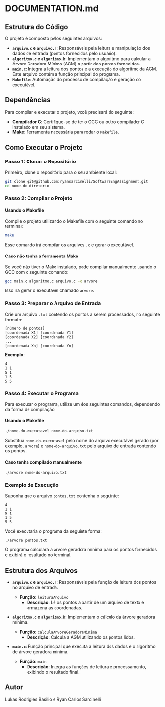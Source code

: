
# DOCUMENTATION.md

## Estrutura do Código

O projeto é composto pelos seguintes arquivos:

- **`arquivo.c` e `arquivo.h`**: Responsáveis pela leitura e manipulação dos dados de entrada (pontos fornecidos pelo usuário).
- **`algoritmo.c` e `algoritmo.h`**: Implementam o algoritmo para calcular a Árvore Geradora Mínima (AGM) a partir dos pontos fornecidos.
- **`main.c`**: Integra a leitura dos pontos e a execução do algoritmo da AGM. Este arquivo contém a função principal do programa.
- **`Makefile`**: Automação do processo de compilação e geração do executável.

## Dependências

Para compilar e executar o projeto, você precisará do seguinte:

- **Compilador C**: Certifique-se de ter o GCC ou outro compilador C instalado em seu sistema.
- **Make**: Ferramenta necessária para rodar o `Makefile`.

## Como Executar o Projeto

### Passo 1: Clonar o Repositório

Primeiro, clone o repositório para o seu ambiente local:

```bash
git clone git@github.com:ryansarcinelli/SoftwareEngAssignment.git
cd nome-do-diretorio
```

### Passo 2: Compilar o Projeto

#### Usando o Makefile

Compile o projeto utilizando o Makefile com o seguinte comando no terminal:

```bash
make
```

Esse comando irá compilar os arquivos `.c` e gerar o executável.

#### Caso não tenha a ferramenta Make

Se você não tiver o Make instalado, pode compilar manualmente usando o GCC com o seguinte comando:

```bash
gcc main.c algoritmo.c arquivo.c -o arvore
```

Isso irá gerar o executável chamado `arvore`.

### Passo 3: Preparar o Arquivo de Entrada

Crie um arquivo `.txt` contendo os pontos a serem processados, no seguinte formato:

```
[número de pontos]
[coordenada X1] [coordenada Y1]
[coordenada X2] [coordenada Y2]
...
[coordenada Xn] [coordenada Yn]
```

**Exemplo**:

```
4
1 1
5 1
1 5
5 5
```

### Passo 4: Executar o Programa

Para executar o programa, utilize um dos seguintes comandos, dependendo da forma de compilação:

#### Usando o Makefile

```bash
./nome-do-executavel nome-do-arquivo.txt
```

Substitua `nome-do-executavel` pelo nome do arquivo executável gerado (por exemplo, `arvore`) e `nome-do-arquivo.txt` pelo arquivo de entrada contendo os pontos.

#### Caso tenha compilado manualmente

```bash
./arvore nome-do-arquivo.txt
```

### Exemplo de Execução

Suponha que o arquivo `pontos.txt` contenha o seguinte:

```
4
1 1
5 1
1 5
5 5
```

Você executaria o programa da seguinte forma:

```bash
./arvore pontos.txt
```

O programa calculará a árvore geradora mínima para os pontos fornecidos e exibirá o resultado no terminal.

## Estrutura dos Arquivos

- **`arquivo.c` e `arquivo.h`**: Responsáveis pela função de leitura dos pontos no arquivo de entrada.
  - **Função**: `leituraArquivo`
    - **Descrição**: Lê os pontos a partir de um arquivo de texto e armazena as coordenadas.

- **`algoritmo.c` e `algoritmo.h`**: Implementam o cálculo da árvore geradora mínima.
  - **Função**: `calculaArvoreGeradoraMinima`
    - **Descrição**: Calcula a AGM utilizando os pontos lidos.

- **`main.c`**: Função principal que executa a leitura dos dados e o algoritmo de árvore geradora mínima.
  - **Função**: `main`
    - **Descrição**: Integra as funções de leitura e processamento, exibindo o resultado final.

## Autor
Lukas Rodrigies Basilio e Ryan Carlos Sarcinelli